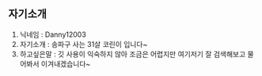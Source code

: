 ## 자기소개
1. 닉네임 : Danny12003
2. 자기소개 : 송파구 사는 31살 코린이 입니다~
3. 하고싶은말 : 깃 사용이 익숙하지 않아 조금은 어렵지만 여기저기 잘 검색해보고 물어봐서 이겨내겠습니다~
